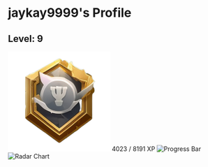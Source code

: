 # jaykay9999's Profile
## Level: 9
![Badge](https://raw.githubusercontent.com/jaykay9999/badges/main/lvl9.png) 4023 / 8191 XP
![Progress Bar](https://myserver.gitreviewgame.com/dynamic-svg?progress=393&max=1023)
![Radar Chart](https://myserver.gitreviewgame.com/radar-chart)
<!-- You can add more sections and data as you fetch them from the user's data -->